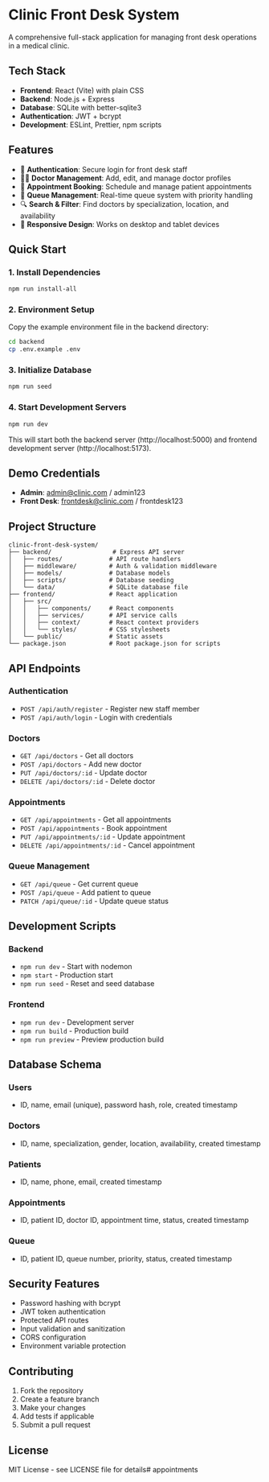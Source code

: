 # Clinic Front Desk System

A comprehensive full-stack application for managing front desk operations in a medical clinic.

## Tech Stack

- **Frontend**: React (Vite) with plain CSS
- **Backend**: Node.js + Express
- **Database**: SQLite with better-sqlite3
- **Authentication**: JWT + bcrypt
- **Development**: ESLint, Prettier, npm scripts

## Features

- 🔐 **Authentication**: Secure login for front desk staff
- 👨‍⚕️ **Doctor Management**: Add, edit, and manage doctor profiles
- 📅 **Appointment Booking**: Schedule and manage patient appointments
- 🏥 **Queue Management**: Real-time queue system with priority handling
- 🔍 **Search & Filter**: Find doctors by specialization, location, and availability
- 📱 **Responsive Design**: Works on desktop and tablet devices

## Quick Start

### 1. Install Dependencies
```bash
npm run install-all
```

### 2. Environment Setup
Copy the example environment file in the backend directory:
```bash
cd backend
cp .env.example .env
```

### 3. Initialize Database
```bash
npm run seed
```

### 4. Start Development Servers
```bash
npm run dev
```

This will start both the backend server (http://localhost:5000) and frontend development server (http://localhost:5173).

## Demo Credentials

- **Admin**: admin@clinic.com / admin123
- **Front Desk**: frontdesk@clinic.com / frontdesk123

## Project Structure

```
clinic-front-desk-system/
├── backend/                 # Express API server
│   ├── routes/             # API route handlers
│   ├── middleware/         # Auth & validation middleware
│   ├── models/             # Database models
│   ├── scripts/            # Database seeding
│   └── data/               # SQLite database file
├── frontend/               # React application
│   ├── src/
│   │   ├── components/     # React components
│   │   ├── services/       # API service calls
│   │   ├── context/        # React context providers
│   │   └── styles/         # CSS stylesheets
│   └── public/             # Static assets
└── package.json            # Root package.json for scripts
```

## API Endpoints

### Authentication
- `POST /api/auth/register` - Register new staff member
- `POST /api/auth/login` - Login with credentials

### Doctors
- `GET /api/doctors` - Get all doctors
- `POST /api/doctors` - Add new doctor
- `PUT /api/doctors/:id` - Update doctor
- `DELETE /api/doctors/:id` - Delete doctor

### Appointments
- `GET /api/appointments` - Get all appointments
- `POST /api/appointments` - Book appointment
- `PUT /api/appointments/:id` - Update appointment
- `DELETE /api/appointments/:id` - Cancel appointment

### Queue Management
- `GET /api/queue` - Get current queue
- `POST /api/queue` - Add patient to queue
- `PATCH /api/queue/:id` - Update queue status

## Development Scripts

### Backend
- `npm run dev` - Start with nodemon
- `npm start` - Production start
- `npm run seed` - Reset and seed database

### Frontend
- `npm run dev` - Development server
- `npm run build` - Production build
- `npm run preview` - Preview production build

## Database Schema

### Users
- ID, name, email (unique), password hash, role, created timestamp

### Doctors
- ID, name, specialization, gender, location, availability, created timestamp

### Patients
- ID, name, phone, email, created timestamp

### Appointments
- ID, patient ID, doctor ID, appointment time, status, created timestamp

### Queue
- ID, patient ID, queue number, priority, status, created timestamp

## Security Features

- Password hashing with bcrypt
- JWT token authentication
- Protected API routes
- Input validation and sanitization
- CORS configuration
- Environment variable protection

## Contributing

1. Fork the repository
2. Create a feature branch
3. Make your changes
4. Add tests if applicable
5. Submit a pull request

## License

MIT License - see LICENSE file for details# appointments
